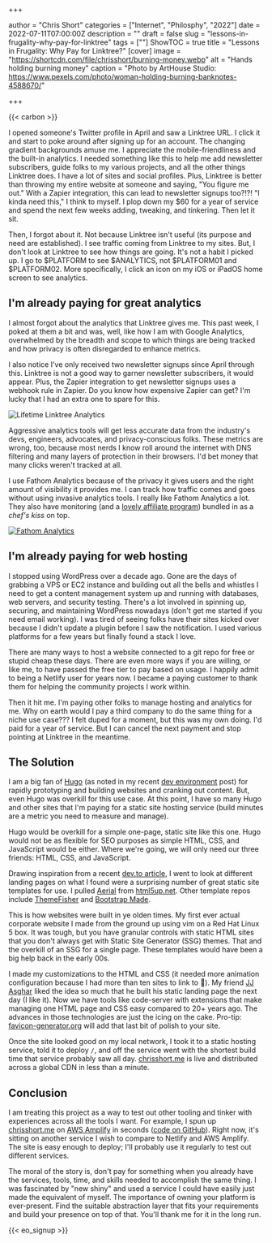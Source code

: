 +++

author = "Chris Short"
categories = ["Internet", "Philosphy", "2022"]
date = 2022-07-11T07:00:00Z
description = ""
draft = false
slug = "lessons-in-frugality-why-pay-for-linktree"
tags = [""]
ShowTOC = true
title = "Lessons in Frugality: Why Pay for Linktree?"
[cover]
image = "https://shortcdn.com/file/chrisshort/burning-money.webp"
alt = "Hands holding burning money"
caption = "Photo by ArtHouse Studio: <https://www.pexels.com/photo/woman-holding-burning-banknotes-4588670/>"

+++

{{< carbon >}}

I opened someone's Twitter profile in April and saw a Linktree URL. I click it and start to poke around after signing up for an account. The changing gradient backgrounds amuse me. I appreciate the mobile-friendliness and the built-in analytics. I needed something like this to help me add newsletter subscribers, guide folks to my various projects, and all the other things Linktree does. I have a lot of sites and social profiles. Plus, Linktree is better than throwing my entire website at someone and saying, "You figure me out." With a Zapier integration, this can lead to newsletter signups too?!?! "I kinda need this," I think to myself. I plop down my $60 for a year of service and spend the next few weeks adding, tweaking, and tinkering. Then let it sit.

Then, I forgot about it. Not because Linktree isn't useful (its purpose and need are established). I see traffic coming from Linktree to my sites. But, I don't look at Linktree to see how things are going. It's not a habit I picked up. I go to $PLATFORM to see $ANALYTICS, not $PLATFORM01 and $PLATFORM02. More specifically, I click an icon on my iOS or iPadOS home screen to see analytics.

## I'm already paying for great analytics

I almost forgot about the analytics that Linktree gives me. This past week, I poked at them a bit and was, well, like how I am with Google Analytics, overwhelmed by the breadth and scope to which things are being tracked and how privacy is often disregarded to enhance metrics.

I also notice I've only received two newsletter signups since April through this. Linktree is not a good way to garner newsletter subscribers, it would appear. Plus, the Zapier integration to get newsletter signups uses a webhook rule in Zapier. Do you know how expensive Zapier can get? I'm lucky that I had an extra one to spare for this.

![Lifetime Linktree Analytics](https://shortcdn.com/file/chrisshort/linktree-lifetime-analytics.webp)

Aggressive analytics tools will get less accurate data from the industry's devs, engineers, advocates, and privacy-conscious folks. These metrics are wrong, too, because most nerds I know roll around the internet with DNS filtering and many layers of protection in their browsers. I'd bet money that many clicks weren't tracked at all.

I use Fathom Analytics because of the privacy it gives users and the right amount of visibility it provides me. I can track how traffic comes and goes without using invasive analytics tools. I really like Fathom Analytics a lot. They also have monitoring (and a [lovely affiliate program][1]) bundled in as a _chef's kiss_ on top.

[![Fathom Analytics](https://shortcdn.com/file/chrisshort/aff04.png)](https://usefathom.com/ref/Z8NTXN)

## I'm already paying for web hosting

I stopped using WordPress over a decade ago. Gone are the days of grabbing a VPS or EC2 instance and building out all the bells and whistles I need to get a content management system up and running with databases, web servers, and security testing. There's a lot involved in spinning up, securing, and maintaining WordPress nowadays (don't get me started if you need email working). I was tired of seeing folks have their sites kicked over because I didn't update a plugin before I saw the notification. I used various platforms for a few years but finally found a stack I love.

There are many ways to host a website connected to a git repo for free or stupid cheap these days. There are even more ways if you are willing, or like me, to have passed the free tier to pay based on usage. I happily admit to being a Netlify user for years now. I became a paying customer to thank them for helping the community projects I work within.

Then it hit me. I'm paying other folks to manage hosting and analytics for me. Why on earth would I pay a third company to do the same thing for a niche use case??? I felt duped for a moment, but this was my own doing. I'd paid for a year of service. But I can cancel the next payment and stop pointing at Linktree in the meantime.

## The Solution

I am a big fan of [Hugo][13] (as noted in my recent [dev environment][5] post) for rapidly prototyping and building websites and cranking out content. But, even Hugo was overkill for this use case. At this point, I have so many Hugo and other sites that I'm paying for a static site hosting service (build minutes are a metric you need to measure and manage).

Hugo would be overkill for a simple one-page, static site like this one. Hugo would not be as flexible for SEO purposes as simple HTML, CSS, and JavaScript would be either. Where we're going, we will only need our three friends: HTML, CSS, and JavaScript.

Drawing inspiration from a recent [dev.to article][6], I went to look at different landing pages on what I found were a surprising number of great static site templates for use. I pulled [Aerial][7] from [html5up.net][8]. Other template repos include [ThemeFisher][9] and [Bootstrap Made][10].

This is how websites were built in ye olden times. My first ever actual corporate website I made from the ground up using vim on a Red Hat Linux 5 box. It was tough, but you have granular controls with static HTML sites that you don't always get with Static Site Generator (SSG) themes. That and the overkill of an SSG for a single page. These templates would have been a big help back in the early 00s.

I made my customizations to the HTML and CSS (it needed more animation configuration because I had more than ten sites to link to 😬). My friend [JJ Asghar][11] liked the idea so much that he built his static landing page the next day (I like it). Now we have tools like code-server with extensions that make managing one HTML page and CSS easy compared to 20+ years ago. The advances in those technologies are just the icing on the cake. Pro-tip: [favicon-generator.org][12] will add that last bit of polish to your site.

Once the site looked good on my local network, I took it to a static hosting service, told it to deploy `/`, and off the service went with the shortest build time that service probably saw all day. [chrisshort.me][2] is live and distributed across a global CDN in less than a minute.

## Conclusion

I am treating this project as a way to test out other tooling and tinker with experiences across all the tools I want. For example, I spun up [chrisshort.me][2] on [AWS Amplify][3] in seconds ([code on GitHub][4]). Right now, it's sitting on another service I wish to compare to Netlify and AWS Amplify. The site is easy enough to deploy; I'll probably use it regularly to test out different services.

The moral of the story is, don't pay for something when you already have the services, tools, time, and skills needed to accomplish the same thing. I was fascinated by "new shiny" and used a service I could have easily just made the equivalent of myself. The importance of owning your platform is ever-present. Find the suitable abstraction layer that fits your requirements and build your presence on top of that. You'll thank me for it in the long run.

[1]: https://usefathom.com/ref/Z8NTXN
[2]: https://chrisshort.me
[3]: https://aws.amazon.com/getting-started/hands-on/host-static-website/
[4]: https://github.com/chris-short/chrisshort.me
[5]: https://devopsi.sh/env
[6]: https://dev.to/jihedkdiss/how-to-create-a-portfolio-website-for-free-4d0a
[7]: https://html5up.net/aerial
[8]: https://html5up.net/
[9]: https://themefisher.com/free-bootstrap-templates
[10]: https://bootstrapmade.com/bootstrap-portfolio-templates/
[11]: https://jjasghar.me/
[12]: http://www.favicon-generator.org/
[13]: /categories/hugo/

{{< eo_signup >}}
